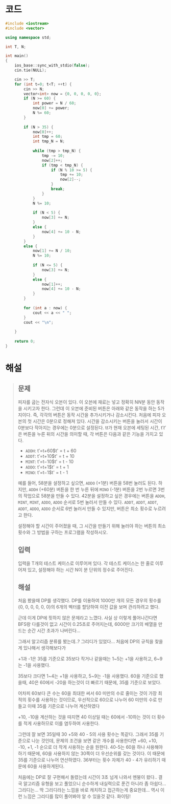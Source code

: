 # 코드

```c++
#include <iostream>
#include <vector>

using namespace std;

int T, N;

int main()
{
    ios_base::sync_with_stdio(false);
    cin.tie(NULL);

    cin >> T;
    for (int t=0; t<T; ++t) {
        cin >> N;
        vector<int> now = {0, 0, 0, 0, 0};
        if (N >= 60) {
            int power = N / 60;
            now[0] += power;
            N %= 60;
        }
        
        if (N > 35) {
            now[0]++;
            int tmp = 60;
            int tmp_N = N;
            
            while (tmp > tmp_N) {
                tmp -= 10;
                now[2]++;
                if (tmp < tmp_N) {
                    if (N % 10 >= 5) {
                        tmp += 10;
                        now[2]--;
                    }
                    break;
                }
            }
            N %= 10;
            
            if (N < 5) {
                now[3] += N;
            }
            else {
                now[4] += 10 - N;
            }
        }
        else {
            now[1] += N / 10;
            N %= 10;
            
            if (N <= 5) {
                now[3] += N;
            }
            else {
                now[1]++;
                now[4] += 10 - N;
            }
        }
        
        for (int a : now) {
            cout << a << " ";
        }
        cout << "\n";
        
    }
    
    return 0;
}

```



# 해설

> ## 문제
>
> 피자를 굽는 전자식 오븐이 있다. 이 오븐에 재료는 넣고 정확히 N$N$분 동안 동작을 시키고자 한다. 그런데 이 오븐에 준비된 버튼은 아래와 같은 동작을 하는 5가지이다. 즉, 각각의 버튼은 동작 시간을 추가시키거나 감소시킨다. 처음에 피자 오븐의 첫 시간은 0분으로 정해져 있다. 시간을 감소시키는 버튼을 눌러서 시간이 0분보다 작아지는 경우에는 0분으로 설정된다. t$t$가 현재 오븐에 세팅된 시간, t′$t'$은 버튼을 누른 뒤의 시간을 의미할 때, 각 버튼은 다음과 같은 기능을 가지고 있다.
>
> - `ADDH`: t′=t+60$t' = t + 60
> - `ADDT`: t′=t+10$t' = t + 10
> - `MINT`: t′=t−10$t' = t - 10
> - `ADDO`: t′=t+1$t' = t + 1
> - `MINO`: t′=t−1$t' = t - 1
>
> 예를 들어, 58분을 설정하고 싶으면, `ADDO` (+1분) 버튼을 58번 눌러도 된다. 하지만, `ADDH` (+60분) 버튼을 한 번 누른 뒤에 `MINO` (-1분) 버튼을 2번 누르면 3번의 작업으로 58분을 만들 수 있다. 42분을 설정하고 싶은 경우에는 버튼을 `ADDH`, `MINT`, `MINT`, `ADDO`, `ADDO` 순서로 5번 눌러서 만들 수 있다. `ADDT`, `ADDT`, `ADDT`, `ADDT`, `ADDO`, `ADDO` 순서로 6번 눌러서 만들 수 있지만, 버튼은 최소 횟수로 누르려고 한다.
>
> 설정해야 할 시간이 주어졌을 때, 그 시간을 만들기 위해 눌러야 하는 버튼의 최소 횟수와 그 방법을 구하는 프로그램을 작성하시오.
>
> ## 입력
>
> 입력을 T개의 테스트 케이스로 이루어져 있다. 각 테스트 케이스는 한 줄로 이루어져 있고, 설정해야 하는 시간 N이 분 단위의 정수로 주어진다.
>
> ## 해설
>
> 처음 봤을때  DP를 생각했다. DP를 이용하여 1000만 개의 모든 경우의 횟수를 {0, 0, 0, 0, 0, 0}의 6개의 벡터를 할당하여 이전 값을 보며 관리하려고 했다.
>
> 근데 이게 DP에 핏하지 않은 문제라고 느꼈다. 사실 상 이렇게 풀어나간다면 BFS랑 다를것이 없고 시간이 0.25초로 주어지는데, 6000만 크기의 배열을 만드는 순간 시간 초과가 나버린다...
>
> 그래서 알고리즘 분류를 봤는데..? 그리디가 있었다... 처음에 DP의 규칙을 찾을게 있나해서 생각해보다가
>
> +1과 -1은 35를 기준으로 35보다 작거나 같을때는 1~5는 +1을 사용하고, 6~9는 -1을 사용했다.
>
> 35보다 크다면 1~4는 +1을 사용하고, 5~9는 -1을 사용했다. 60을 기준으로 했을때, 40은 60에서 -20을 하는것이 더 빠르기 때문에, 35를 기준으로 보았다.
>
> 어차피 60보다 큰 수는 60을 최대한 써서 60 미만의 수로 줄이는 것이 가장 최적의 횟수를 사용하는 것이므로, 우선적으로 60으로 나누어 60 미만의 수로 만들고 이때 35를 기준으로 나누어 계산하였다
>
> +10, -10을 계산하는 것을 따지면 40 이상일 때는 60에서 -10하는 것이 더 횟수를 적게 사용하므로 이를 염두하여 사용한다.
>
> 그런데 잘 보면 35일때 30 +5와 40 - 5의 사용 횟수는 똑같다. 그래서 35를 기준으로 나눈 것인데, 문제의 조건을 보면 같은 개수를 사용한다면 +60, +10, -10, +1, -1 순으로 더 작게 사용하는 순을 원한다. 40-5는 60을 하나 사용해야 하기 때문에, 60을 사용하지 않는 30쪽이 더 우선순위를 갖는 것이다. 이 때문에 35를 기준으로 나누어 연산하였다. 36부터는 횟수 자체가 40 - 4가 유리하기 때문에 60을 사용하게된다.
>
> 처음에는 DP로 잘 구현해서 돌렸는데 시간이 3초 넘게 나와서 멘붕이 왔다.. 결국 알고리즘 유형을 보고 풀었으니 순수하게 내실력으로 푼건 아니라 좀 아쉽다... 그리디는... 딱 그리디라는 느낌을 바로 캐치하고 접근하는게 중요한데... 역시 이런 느낌은 그리디를 많이 풀어봐야 알 수 있을것 같다. 화이팅!


